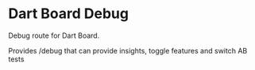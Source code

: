 # Dart Board Debug

Debug route for Dart Board.

Provides /debug that can provide insights, toggle features and switch AB tests
